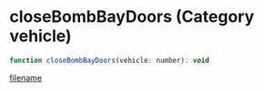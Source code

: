 # closeBombBayDoors (Category vehicle)

```js
function closeBombBayDoors(vehicle: number): void
```

[filename](closeBombBayDoors_m.md ':include')